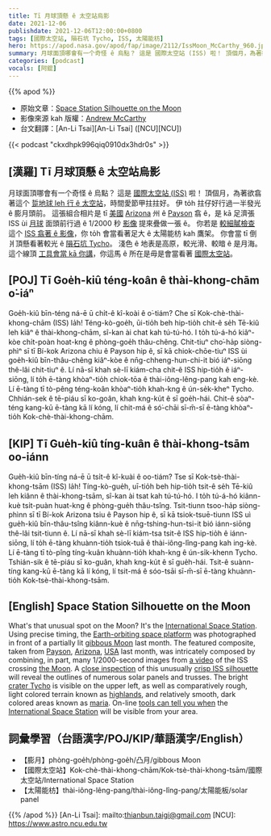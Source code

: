 ```yaml
---
title: Tī 月球頂懸 ê 太空站烏影
date: 2021-12-06
publishdate: 2021-12-06T12:00:00+0800
tags: [國際太空站, 隕石坑 Tycho, ISS, 太陽能枋]
hero: https://apod.nasa.gov/apod/fap/image/2112/IssMoon_McCarthy_960.jpg
summary: 月球面頂哪會有一个奇怪 ê 烏點？ 這是 國際太空站 (ISS) 啦！ 頂個月，為著欲翕著這个 踅地球 leh 行 ê 太空站，時間愛節甲拄拄好。
categories: [podcast]
vocals: [阿錕]
---
```


{{% apod %}}

- 原始文章：[Space Station Silhouette on the Moon](https://apod.nasa.gov/apod/ap211206.html)
- 影像來源 kah 版權：[Andrew McCarthy](https://www.instagram.com/cosmic_background/)
- 台文翻譯：[An-Li Tsai][An-Li Tsai] ([NCU][NCU])

{{< podcast "ckxdhpk996qiq0910dx3hdr0s" >}}

## [漢羅] Tī 月球頂懸 ê 太空站烏影
月球面頂哪會有一个奇怪 ê 烏點？
這是 [國際太空站 (ISS)][International Space Station] 啦！
頂個月，為著欲翕著這个 [踅地球 leh 行 ê 太空站][Earth-orbiting space platform]，時間愛節甲拄拄好。
伊 to̍h 拄仔好行過一半發光 ê 膨月頭前。
這張組合相片是 tī [美國][USA] [Arizona][Arizona] 州 ê [Payson][Payson] 翕 ê，是 kā 足濟張 ISS ùi [月球][the Moon] 面頭前行過 ê 1/2000 秒 [影像][a video] 提來疊做一張 ê。
你若是 [較細膩檢查][close inspection] 這个 [ISS 翕著 ê 影像][crisp ISS silhouette]，你 to̍h 會當看著足大 ê 太陽能枋 kah 鷹架。
你會當 tī 倒爿頂懸看著較光 ê [隕石坑 Tycho][crater Tycho]。
淺色 ê 地表是高原，較光滑、較暗 ê 是月海。
這个線頂 [工具會當 kā 你講][tools can tell you when]，你這馬 ê 所在是毋是會當看著 [國際太空站][International Space Station]。



## [POJ] Tī Goe̍h-kiû téng-koân ê thài-khong-chām o͘-iáⁿ
Goe̍h-kiû bīn-téng ná-ē ū chi̍t-ê kî-koài ê o͘-tiám?
Che sī Kok-chè-thài-khong-chām (ISS) la̍h!
Téng-kò-goe̍h, ūi-tio̍h beh hip-tio̍h chit-ê se̍h Tē-kiû leh kiâⁿ ê thài-khong-chām, sî-kan ài chat kah tú-tú-hó.
I to̍h tú-á-hó kiâⁿ-kòe chi̍t-poàn hoat-kng ê phòng-goe̍h thâu-chêng.
Chit-tiuⁿ cho͘-ha̍p siòng-phìⁿ sī tī Bí-kok Arizona chiu ê Payson hip ê, sī kā chiok-chōe-tiuⁿ ISS ùi goe̍h-kiû bīn-thâu-chêng kiâⁿ-kòe ê nn̄g-chheng-hun-chi-it bió iáⁿ-siōng thê-lâi chit-tiuⁿ ê.
Lí nā-sī khah sè-lī kiám-cha chit-ê ISS hip-tio̍h ê iáⁿ-siōng, lí to̍h ē-tàng khòaⁿ-tio̍h chiok-tōa ê thài-iông-lêng-pang kah eng-kè.
Lí ē-tàng tī tò-pêng téng-koân khòaⁿ-tio̍h khah-kng ê ún-se̍k-kheⁿ Tycho.
Chhián-sek ê tē-piáu sī ko-goân, khah kng-ku̍t ê sī goe̍h-hái.
Chit-ê sòaⁿ-téng kang-kū ē-tàng kā lí kóng, lí chit-má ê só͘-chāi sī-m̄-sī ē-tàng khòaⁿ-tio̍h Kok-chè-thài-khong-chām.
## [KIP] Tī Gue̍h-kiû tíng-kuân ê thài-khong-tsām oo-iánn
Gue̍h-kiû bīn-tíng ná-ē ū tsi̍t-ê kî-kuài ê oo-tiám?
Tse sī Kok-tsè-thài-khong-tsām (ISS) la̍h!
Tíng-kò-gue̍h, uī-tio̍h beh hip-tio̍h tsit-ê se̍h Tē-kiû leh kiânn ê thài-khong-tsām, sî-kan ài tsat kah tú-tú-hó.
I to̍h tú-á-hó kiânn-kuè tsi̍t-puàn huat-kng ê phòng-gue̍h thâu-tsîng.
Tsit-tiunn tsoo-ha̍p siòng-phìnn sī tī Bí-kok Arizona tsiu ê Payson hip ê, sī kā tsiok-tsuē-tiunn ISS uì gue̍h-kiû bīn-thâu-tsîng kiânn-kuè ê nn̄g-tshing-hun-tsi-it bió iánn-siōng thê-lâi tsit-tiunn ê.
Lí nā-sī khah sè-lī kiám-tsa tsit-ê ISS hip-tio̍h ê iánn-siōng, lí to̍h ē-tàng khuànn-tio̍h tsiok-tuā ê thài-iông-lîng-pang kah ing-kè.
Lí ē-tàng tī tò-pîng tíng-kuân khuànn-tio̍h khah-kng ê ún-si̍k-khenn Tycho.
Tshián-sik ê tē-piáu sī ko-guân, khah kng-ku̍t ê sī gue̍h-hái.
Tsit-ê suànn-tíng kang-kū ē-tàng kā lí kóng, lí tsit-má ê sóo-tsāi sī-m̄-sī ē-tàng khuànn-tio̍h Kok-tsè-thài-khong-tsām.

## [English] Space Station Silhouette on the Moon
What's that unusual spot on the Moon?
It's the [International Space Station][International Space Station].
Using precise timing, the [Earth-orbiting space platform][Earth-orbiting space platform] was photographed in front of a partially lit [gibbous Moon][gibbous Moon] last month.
The featured composite, taken from [Payson][Payson], [Arizona][Arizona], [USA][USA] last month, was intricately composed by combining, in part, many 1/2000-second images from [a video][a video] of the ISS crossing [the Moon][the Moon].
A [close inspection][close inspection] of this unusually [crisp ISS silhouette][crisp ISS silhouette] will reveal the outlines of numerous solar panels and trusses.
The bright [crater Tycho][crater Tycho] is visible on the upper left, as well as comparatively rough, light colored terrain known as [highlands][highlands], and relatively smooth, dark colored areas known as [maria][maria].
On-line [tools can tell you when][tools can tell you when] the [International Space Station][International Space Station] will be visible from your area.



## 詞彙學習（台語漢字/POJ/KIP/華語漢字/English）
- 【膨月】phòng-goe̍h/phòng-goe̍h/凸月/gibbous Moon
- 【國際太空站】Kok-chè-thài-khong-chām/Kok-tsè-thài-khong-tsām/國際太空站/International Space Station
- 【太陽能枋】thài-iông-lêng-pang/thài-iông-lîng-pang/太陽能板/solar panel



{{% /apod %}}
[An-Li Tsai]: mailto:thianbun.taigi@gmail.com
[NCU]: https://www.astro.ncu.edu.tw

[copyright]: https://apod.nasa.gov/apod/fap/lib/about_apod.html#srapply


[International Space Station]:https://www.nasa.gov/mission_pages/station/main/index.html
[Earth-orbiting space platform]:https://apod.nasa.gov/apod/ap110309.html
[gibbous Moon]:https://apod.nasa.gov/apod/ap181119.html
[Payson]:https://youtu.be/c0Oa6MQ5URk
[Arizona]:https://en.wikipedia.org/wiki/Arizona
[USA]:https://en.wikipedia.org/wiki/United_States
[a video]:https://apod.nasa.gov/apod/fap/image/2112/IssMoon_McCarthy.mp4
[the Moon]:https://solarsystem.nasa.gov/moons/earths-moon/in-depth/
[close inspection]:https://i0.wp.com/cattraveltips.com/wp-content/uploads/kitten-staring-in-fishbowl-home-cropped.jpg
[crisp ISS silhouette]:https://apod.nasa.gov/apod/ap150731.html
[crater Tycho]:https://apod.nasa.gov/apod/ap180507.html
[highlands]:https://www.nasa.gov/mission_pages/grail/multimedia/pia16600.html
[maria]:https://en.wikipedia.org/wiki/Lunar_mare
[tools can tell you when]:http://spotthestation.nasa.gov/
[International Space Station]:https://apod.nasa.gov/apod/ap151109.html
